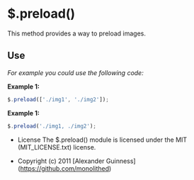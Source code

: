 # $.preload()

This method provides a way to preload images.

## Use
*For example you could use the following code:*

**Example 1:**

```javascript
$.preload(['./img1', './img2']);
```

**Example 1:**

```javascript
$.preload('./img1, ./img2');
```

* License
    The $.preload() module is licensed under the MIT (MIT_LICENSE.txt) license.

* Copyright (c) 2011 [Alexander Guinness] (https://github.com/monolithed)
